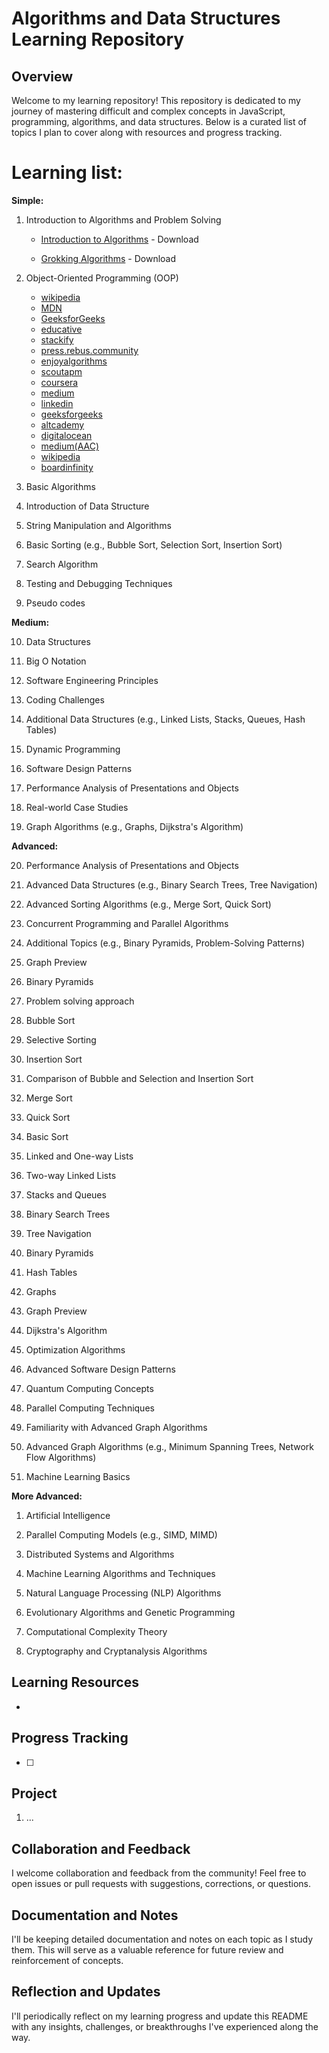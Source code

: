 # Algorithms and Data Structures Learning Repository

## Overview

Welcome to my learning repository! This repository is dedicated to my journey of mastering difficult and complex concepts in JavaScript, programming, algorithms, and data structures. Below is a curated list of topics I plan to cover along with resources and progress tracking.

# Learning list:

**Simple:**

1. Introduction to Algorithms and Problem Solving

   - [Introduction to Algorithms](https://dl.ebooksworld.ir/books/Introduction.to.Algorithms.4th.Leiserson.Stein.Rivest.Cormen.MIT.Press.9780262046305.EBooksWorld.ir.pdf) - Download

   - [Grokking Algorithms](https://edu.anarcho-copy.org/Algorithm/grokking-algorithms-illustrated-programmers-curious.pdf) - Download

2. Object-Oriented Programming (OOP)
   - [wikipedia](https://en.wikipedia.org/wiki/Object-oriented_programming)
   - [MDN](https://developer.mozilla.org/en-US/docs/Learn/JavaScript/Objects/Object-oriented_programming)
   - [GeeksforGeeks](https://www.geeksforgeeks.org/introduction-of-object-oriented-programming/)
   - [educative](https://www.educative.io/blog/object-oriented-programming)
   - [stackify](https://stackify.com/oop-concept-for-beginners-what-is-encapsulation/)
   - [press.rebus.community](https://press.rebus.community/programmingfundamentals/chapter/encapsulation/)
   - [enjoyalgorithms](https://www.enjoyalgorithms.com/blog/encapsulation-in-oops)
   - [scoutapm](https://scoutapm.com/blog/what-is-encapsulation)
   - [coursera](https://stackoverflow.com/questions/1031273/what-is-polymorphism-what-is-it-for-and-how-is-it-used)
   - [medium](https://medium.com/sessionstack-blog/how-javascript-works-3-types-of-polymorphism-f10ff4992be1)
   - [linkedin](https://www.linkedin.com/pulse/understanding-javascript-polymorphism-powerful-tool-flexible-fahim)
   - [geeksforgeeks](https://www.geeksforgeeks.org/polymorphism-in-javascript/)
   - [altcademy](https://www.altcademy.com/blog/what-is-polymorphism-in-javascript/)
   - [digitalocean](https://www.digitalocean.com/community/tutorials/what-is-abstraction-in-oops/)
   - [medium(AAC)](https://medium.com/@bindubc/association-aggregation-and-composition-in-oops-8d260854a446/)
   - [wikipedia](https://en.wikipedia.org/wiki/Dynamic_dispatch)
   - [boardinfinity](https://www.boardinfinity.com/blog/overloading-vs-overriding/)
3. Basic Algorithms

4. Introduction of Data Structure

5. String Manipulation and Algorithms

6. Basic Sorting (e.g., Bubble Sort, Selection Sort, Insertion Sort)

7. Search Algorithm

8. Testing and Debugging Techniques

9. Pseudo codes

**Medium:**

10. Data Structures

11. Big O Notation

12. Software Engineering Principles

13. Coding Challenges

14. Additional Data Structures (e.g., Linked Lists, Stacks, Queues, Hash Tables)

15. Dynamic Programming

16. Software Design Patterns

17. Performance Analysis of Presentations and Objects

18. Real-world Case Studies

19. Graph Algorithms (e.g., Graphs, Dijkstra's Algorithm)

**Advanced:**

20. Performance Analysis of Presentations and Objects

21. Advanced Data Structures (e.g., Binary Search Trees, Tree Navigation)

22. Advanced Sorting Algorithms (e.g., Merge Sort, Quick Sort)

23. Concurrent Programming and Parallel Algorithms

24. Additional Topics (e.g., Binary Pyramids, Problem-Solving Patterns)

25. Graph Preview

26. Binary Pyramids

27. Problem solving approach

28. Bubble Sort

29. Selective Sorting

30. Insertion Sort

31. Comparison of Bubble and Selection and Insertion Sort

32. Merge Sort

33. Quick Sort

34. Basic Sort

35. Linked and One-way Lists

36. Two-way Linked Lists

37. Stacks and Queues

38. Binary Search Trees

39. Tree Navigation

40. Binary Pyramids

41. Hash Tables

42. Graphs

43. Graph Preview

44. Dijkstra's Algorithm

45. Optimization Algorithms

46. Advanced Software Design Patterns

47. Quantum Computing Concepts

48. Parallel Computing Techniques

49. Familiarity with Advanced Graph Algorithms

50. Advanced Graph Algorithms (e.g., Minimum Spanning Trees, Network Flow Algorithms)

51. Machine Learning Basics

**More Advanced:**

1. Artificial Intelligence

2. Parallel Computing Models (e.g., SIMD, MIMD)

3. Distributed Systems and Algorithms

4. Machine Learning Algorithms and Techniques

5. Natural Language Processing (NLP) Algorithms

6. Evolutionary Algorithms and Genetic Programming

7. Computational Complexity Theory

8. Cryptography and Cryptanalysis Algorithms

## Learning Resources

- []()

## Progress Tracking

- [ ]

## Project

1. ...

## Collaboration and Feedback

I welcome collaboration and feedback from the community! Feel free to open issues or pull requests with suggestions, corrections, or questions.

## Documentation and Notes

I'll be keeping detailed documentation and notes on each topic as I study them. This will serve as a valuable reference for future review and reinforcement of concepts.

## Reflection and Updates

I'll periodically reflect on my learning progress and update this README with any insights, challenges, or breakthroughs I've experienced along the way.
